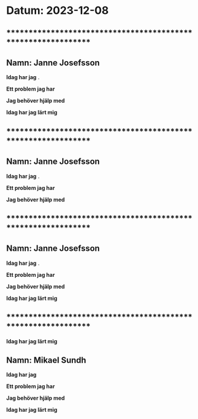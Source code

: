 # Datum: 2023-12-08

## ************************************************************* ##
## Namn: Janne Josefsson
**Idag har jag** .

**Ett problem jag har** 

**Jag behöver hjälp med** 

**Idag har jag lärt mig** 


## ************************************************************* ##
## Namn: Janne Josefsson
**Idag har jag** .

**Ett problem jag har** 

**Jag behöver hjälp med** 


## ************************************************************* ##
## Namn: Janne Josefsson
**Idag har jag** .

**Ett problem jag har** 

**Jag behöver hjälp med** 

**Idag har jag lärt mig** 


## ************************************************************* ##
**Idag har jag lärt mig** 

## Namn: Mikael Sundh
**Idag har jag** 

**Ett problem jag har** 

**Jag behöver hjälp med** 

**Idag har jag lärt mig** 